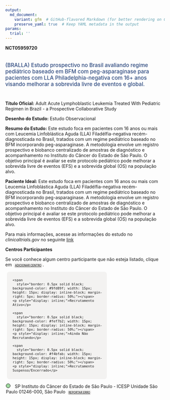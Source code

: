 ```yaml
---
output: 
  md_document:
    variant: gfm  # GitHub-flavored Markdown (for better rendering on GitHub)
    preserve_yaml: true  # Keep YAML metadata in the output
params:
  trial: ''
---
```


**NCT05959720**

<div style="padding: 5px 5px 5px 0px; font-size: 1.20em; font-weight: 500; color: #2E4A7F; text-align: left; margin-bottom: 20px">

(BRALLA) Estudo prospectivo no Brasil avaliando regime pediátrico
baseado em BFM com peg-asparaginase para pacientes com LLA
Philadelphia-negativa com 16+ anos visando melhorar a sobrevida livre de
eventos e global.

</div>

**Título Oficial:** Adult Acute Lymphoblastic Leukemia Treated With
Pediatric Regimen in Brazil - a Prospective Collaborative Study

**Desenho do Estudo:** Estudo Observacional

**Resumo do Estudo:** Este estudo foca em pacientes com 16 anos ou mais
com Leucemia Linfoblástica Aguda (LLA) Filadélfia-negativa
recém-diagnosticada no Brasil, tratados com um regime pediátrico baseado
no BFM incorporando peg-asparaginase. A metodologia envolve um registro
prospectivo e biobanco centralizado de amostras de diagnóstico e
acompanhamento no Instituto do Câncer do Estado de São Paulo. O objetivo
principal é avaliar se este protocolo pediátrico pode melhorar a
sobrevida livre de eventos (EFS) e a sobrevida global (OS) na população
alvo.

**Paciente Ideal:** Este estudo foca em pacientes com 16 anos ou mais
com Leucemia Linfoblástica Aguda (LLA) Filadélfia-negativa
recém-diagnosticada no Brasil, tratados com um regime pediátrico baseado
no BFM incorporando peg-asparaginase. A metodologia envolve um registro
prospectivo e biobanco centralizado de amostras de diagnóstico e
acompanhamento no Instituto do Câncer do Estado de São Paulo. O objetivo
principal é avaliar se este protocolo pediátrico pode melhorar a
sobrevida livre de eventos (EFS) e a sobrevida global (OS) na população
alvo.

Para mais informações, acesse as informações do estudo no
*clinicaltrials.gov* no seguinte
[link](https://clinicaltrials.gov/ct2/show/NCT05959720)

**Centros Participantes**

Se você conhece algum centro participante que não esteja listado, clique
em
<span style="color: #2E4A7F; margin-left: 2px; padding: 4px; background-color: #f3f2f1; border-radius: 8px; font-weight: 500; font-size: 0.6em"><a
href="https://flazar.shinyapps.io/formsapp?study_nct_id=NCT05959720&amp;location_id=N%2FA&amp;location_full_name=N%2FA&amp;form_type=Adicionar%20Centro"
target="_blank">ADICIONAR CENTRO</a></span>.

<div style="margin-bottom: 8px; margin-left: 5px; padding: 8px; max-width: 300px; background-color: #f3f2f1; border-radius: 8px; font-size: 0.9em">

<div style="margin-left: 10px;">

    <span 
      style="border: 0.5px solid black; background-color: #9fd89f; width: 15px; height: 15px; display: inline-block; margin-right: 5px; border-radius: 50%;"></span>
    <p style="display: inline;">Recrutamento Ativo</p>

</div>

<div style="margin-left: 10px;">

    <span 
      style="border: 0.5px solid black; background-color: #fef7b2; width: 15px; height: 15px; display: inline-block; margin-right: 5px; border-radius: 50%;"></span>
    <p style="display: inline;">Ainda Não Recrutando</p>

</div>

<div style="margin-left: 10px;">

    <span 
      style="border: 0.5px solid black; background-color: #f4bfab; width: 15px; height: 15px; display: inline-block; margin-right: 5px; border-radius: 50%;"></span>
    <p style="display: inline;">Recrutamento Suspenso/Encerrado</p>

</div>

</div>

<div style="margin: 2px;">

<span style="border: 0.5px solid black; display: inline-block; width: 12px; height: 12px; border-radius: 50%; margin-right: 10px; padding-bottom: 0px; background-color: #9fd89f;"></span>
SP Instituto do Câncer do Estado de São Paulo - ICESP Unidade São Paulo
01246-000, São Paulo
<span style="color: #2E4A7F; margin-left: 2px; padding: 4px; background-color: #f3f2f1; border-radius: 8px; font-weight: 500; font-size: 0.6em"><a
href="https://flazar.shinyapps.io/formsapp?study_nct_id=NCT05959720&amp;location_id=INSTITUTODOCANCERDOESTADODESAOPAULOSAOPAULOSP01246000BRAZIL&amp;location_full_name=Instituto%20do%20C%C3%A2ncer%20do%20Estado%20de%20S%C3%A3o%20Paulo%20-%20ICESP%20Unidade%20S%C3%A3o%20Paulo%2C%2001246-000%2C%20S%C3%A3o%20Paulo&amp;form_type=Reportar%20Erro"
target="_blank">REPORTAR ERRO</a></span>

</div>

